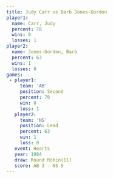 ```yaml
---
title: Judy Carr vs Barb Jones-Gordon
player1:                  
  name: Carr, Judy        
  percent: 78             
  wins: 0                 
  losses: 1               
player2:                  
  name: Jones-Gordon, Barb
  percent: 63             
  wins: 1                 
  losses: 0               
games:
 - player1:          
     team: 'AB'      
     position: Second
     percent: 78     
     win: 0          
     loss: 1         
   player2:        
     team: 'NS'    
     position: Lead
     percent: 63   
     win: 1        
     loss: 0       
   event: Hearts        
   year: 1984           
   draw: Round Robin(11)
   score: AB 3 - NS 9   
---
```


